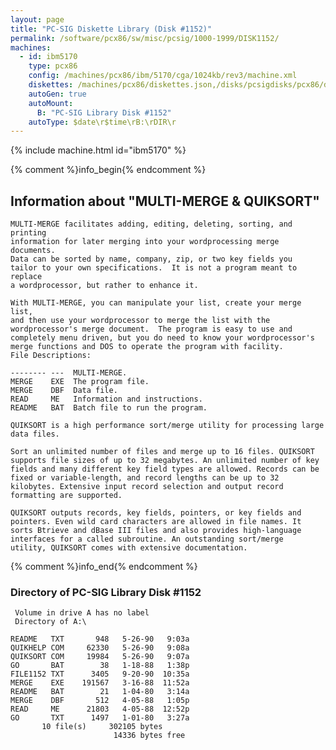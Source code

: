 ```yaml
---
layout: page
title: "PC-SIG Diskette Library (Disk #1152)"
permalink: /software/pcx86/sw/misc/pcsig/1000-1999/DISK1152/
machines:
  - id: ibm5170
    type: pcx86
    config: /machines/pcx86/ibm/5170/cga/1024kb/rev3/machine.xml
    diskettes: /machines/pcx86/diskettes.json,/disks/pcsigdisks/pcx86/diskettes.json
    autoGen: true
    autoMount:
      B: "PC-SIG Library Disk #1152"
    autoType: $date\r$time\rB:\rDIR\r
---
```


{% include machine.html id="ibm5170" %}

{% comment %}info_begin{% endcomment %}

## Information about "MULTI-MERGE & QUIKSORT"

    MULTI-MERGE facilitates adding, editing, deleting, sorting, and printing
    information for later merging into your wordprocessing merge documents.
    Data can be sorted by name, company, zip, or two key fields you
    tailor to your own specifications.  It is not a program meant to replace
    a wordprocessor, but rather to enhance it.
    
    With MULTI-MERGE, you can manipulate your list, create your merge list,
    and then use your wordprocessor to merge the list with the
    wordprocessor's merge document.  The program is easy to use and
    completely menu driven, but you do need to know your wordprocessor's
    merge functions and DOS to operate the program with facility.
    File Descriptions:
    
    -------- ---  MULTI-MERGE.
    MERGE    EXE  The program file.
    MERGE    DBF  Data file.
    READ     ME   Information and instructions.
    README   BAT  Batch file to run the program.
    
    QUIKSORT is a high performance sort/merge utility for processing large
    data files.
    
    Sort an unlimited number of files and merge up to 16 files. QUIKSORT
    supports file sizes of up to 32 megabytes. An unlimited number of key
    fields and many different key field types are allowed. Records can be
    fixed or variable-length, and record lengths can be up to 32
    kilobytes. Extensive input record selection and output record
    formatting are supported.
    
    QUIKSORT outputs records, key fields, pointers, or key fields and
    pointers. Even wild card characters are allowed in file names. It
    sorts Btrieve and dBase III files and also provides high-language
    interfaces for a called subroutine. An outstanding sort/merge
    utility, QUIKSORT comes with extensive documentation.
{% comment %}info_end{% endcomment %}


### Directory of PC-SIG Library Disk #1152

     Volume in drive A has no label
     Directory of A:\

    README   TXT       948   5-26-90   9:03a
    QUIKHELP COM     62330   5-26-90   9:08a
    QUIKSORT COM     19984   5-26-90   9:07a
    GO       BAT        38   1-18-88   1:38p
    FILE1152 TXT      3405   9-20-90  10:35a
    MERGE    EXE    191567   3-16-88  11:52a
    README   BAT        21   1-04-80   3:14a
    MERGE    DBF       512   4-05-88   1:05p
    READ     ME      21803   4-05-88  12:52p
    GO       TXT      1497   1-01-80   3:27a
           10 file(s)     302105 bytes
                           14336 bytes free
